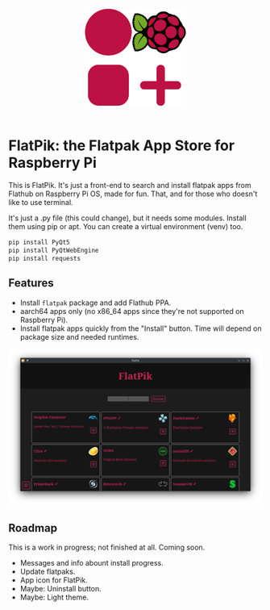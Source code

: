 <p style="text-align:center"><img src="img/FlatPik.png" style="width: 200px; margin-bottom:20px"></p>

# FlatPik: the Flatpak App Store for Raspberry Pi


This is FlatPik. It's just a front-end to search and install flatpak apps from Flathub on Raspberry Pi OS, made for fun. That, and for those who doesn't like to use terminal.

It's just a .py file (this could change), but it needs some modules. Install them using pip or apt. You can create a virtual environment (venv) too.
```shell
pip install PyQt5
pip install PyQtWebEngine
pip install requests
```
## Features

* Install `flatpak` package and add Flathub PPA.
* aarch64 apps only (no x86_64 apps since they're not supported on Raspberry Pi).
* Install flatpak apps quickly from the "Install" button. Time will depend on package size and needed runtimes.

![Captura de FlatpPik](img/featured.png)

## Roadmap

This is a work in progress; not finished at all. Coming soon.

* Messages and info abount install progress.
* Update flatpaks.
* App icon for FlatPik.
* Maybe: Uninstall button.
* Maybe: Light theme.
